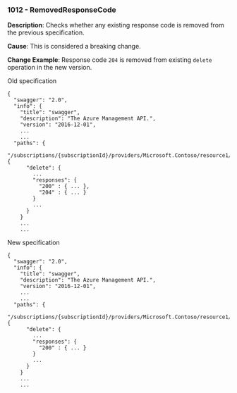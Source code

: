 ### 1012 - RemovedResponseCode

**Description**: Checks whether any existing response code is removed from the previous specification.

**Cause**: This is considered a breaking change.

**Change Example**: Response code `204` is removed from existing `delete` operation in the new version.

Old specification
```json5
{
  "swagger": "2.0",
  "info": {
    "title": "swagger",
    "description": "The Azure Management API.",
    "version": "2016-12-01",
    ...
    ...
  "paths": {
    "/subscriptions/{subscriptionId}/providers/Microsoft.Contoso/resource1/{a}": {
      "delete": {
        ...
        "responses": {
          "200" : { ... },
          "204" : { ... }
        }
        ...
      }
    }
    ...
    ...  
```

New specification
```json5
{
  "swagger": "2.0",
  "info": {
    "title": "swagger",
    "description": "The Azure Management API.",
    "version": "2016-12-01",
    ...
    ...
  "paths": {
    "/subscriptions/{subscriptionId}/providers/Microsoft.Contoso/resource1/{a}": {
      "delete": {
        ...
        "responses": {
          "200" : { ... }
        }
        ...
      }
    }
    ...
    ... 
```
